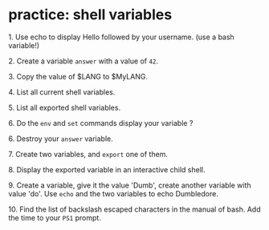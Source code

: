 # practice: shell variables

1\. Use echo to display Hello followed by your username. (use a bash
variable!)

2\. Create a variable `answer` with a value of `42`.

3\. Copy the value of \$LANG to \$MyLANG.

4\. List all current shell variables.

5\. List all exported shell variables.

6\. Do the `env` and `set` commands display your variable ?

6\. Destroy your `answer` variable.

7\. Create two variables, and `export` one of them.

8\. Display the exported variable in an interactive child shell.

9\. Create a variable, give it the value \'Dumb\', create another
variable with value \'do\'. Use `echo` and the two variables to echo
Dumbledore.

10\. Find the list of backslash escaped characters in the manual of
bash. Add the time to your `PS1` prompt.
